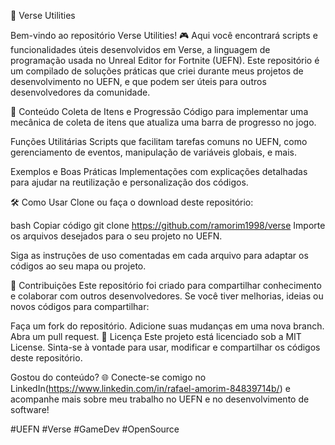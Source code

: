 📂 Verse Utilities

Bem-vindo ao repositório Verse Utilities! 🎮 Aqui você encontrará scripts e funcionalidades úteis desenvolvidos em Verse, a linguagem de programação usada no Unreal Editor for Fortnite (UEFN). Este repositório é um compilado de soluções práticas que criei durante meus projetos de desenvolvimento no UEFN, e que podem ser úteis para outros desenvolvedores da comunidade.

📜 Conteúdo
Coleta de Itens e Progressão
Código para implementar uma mecânica de coleta de itens que atualiza uma barra de progresso no jogo.

Funções Utilitárias
Scripts que facilitam tarefas comuns no UEFN, como gerenciamento de eventos, manipulação de variáveis globais, e mais.

Exemplos e Boas Práticas
Implementações com explicações detalhadas para ajudar na reutilização e personalização dos códigos.

🛠️ Como Usar
Clone ou faça o download deste repositório:

bash
Copiar código
git clone https://github.com/ramorim1998/verse
Importe os arquivos desejados para o seu projeto no UEFN.

Siga as instruções de uso comentadas em cada arquivo para adaptar os códigos ao seu mapa ou projeto.

🌟 Contribuições
Este repositório foi criado para compartilhar conhecimento e colaborar com outros desenvolvedores. Se você tiver melhorias, ideias ou novos códigos para compartilhar:

Faça um fork do repositório.
Adicione suas mudanças em uma nova branch.
Abra um pull request.
📄 Licença
Este projeto está licenciado sob a MIT License. Sinta-se à vontade para usar, modificar e compartilhar os códigos deste repositório.

Gostou do conteúdo? 🌐 Conecte-se comigo no LinkedIn(https://www.linkedin.com/in/rafael-amorim-84839714b/) e acompanhe mais sobre meu trabalho no UEFN e no desenvolvimento de software!

#UEFN #Verse #GameDev #OpenSource
